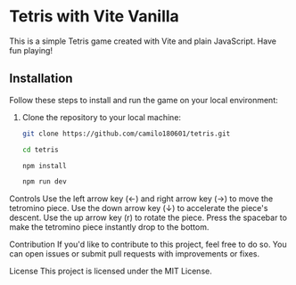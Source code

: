# Tetris with Vite Vanilla

This is a simple Tetris game created with Vite and plain JavaScript. Have fun playing!

## Installation

Follow these steps to install and run the game on your local environment:

1. Clone the repository to your local machine:

   ```bash
   git clone https://github.com/camilo180601/tetris.git

   cd tetris

   npm install

   npm run dev

Controls
Use the left arrow key (←) and right arrow key (→) to move the tetromino piece.
Use the down arrow key (↓) to accelerate the piece's descent.
Use the up arrow key (r) to rotate the piece.
Press the spacebar to make the tetromino piece instantly drop to the bottom.

Contribution
If you'd like to contribute to this project, feel free to do so. You can open issues or submit pull requests with improvements or fixes.

License
This project is licensed under the MIT License.
